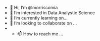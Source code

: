 - 👋 Hi, I’m @morriscomia
- 👀 I’m interested in Data Analystic Science
- 🌱 I’m currently learning on...
- 💞️ I’m looking to collaborate on ...
- - 📫 How to reach me ...

<!---
morriscomia/morriscomia is a ✨ special ✨ repository because its `README.md` (this file) appears on your GitHub profile.
You can click the Preview link to take a look at your changes.
--->
